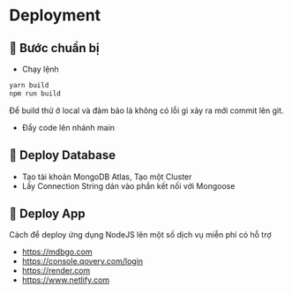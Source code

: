 # Deployment

## 💛 Bước chuẩn bị

- Chạy lệnh 

```bash
yarn build
npm run build
```
Để build thử ở local và đảm bảo là không có lỗi gì xảy ra mới commit lên git.

- Đẩy code lên nhánh main

## 💛 Deploy Database

- Tạo tài khoản MongoDB Atlas, Tạo một Cluster
- Lấy Connection String dán vào phần kết nối với Mongoose


## 💛 Deploy App

Cách để deploy ứng dụng NodeJS lên một số dịch vụ miễn phí có hỗ trợ

- https://mdbgo.com
- https://console.qovery.com/login
- https://render.com
- https://www.netlify.com